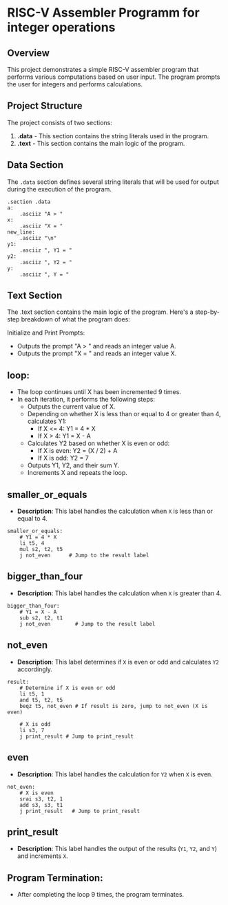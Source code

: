 # RISC-V Assembler Programm for integer operations

## Overview

This project demonstrates a simple RISC-V assembler program that performs various computations based on user input. The program prompts the user for integers and performs calculations.

## Project Structure

The project consists of two sections:
1. **.data** - This section contains the string literals used in the program.
2. **.text** - This section contains the main logic of the program.

## Data Section

The `.data` section defines several string literals that will be used for output during the execution of the program.

```assembly
.section .data
a:
    .asciiz "A > "
x:
    .asciiz "X = "
new_line:
    .asciiz "\n"
y1:
    .asciiz ", Y1 = "
y2:
    .asciiz ", Y2 = "
y:
    .asciiz ", Y = "
```

## Text Section

The .text section contains the main logic of the program. Here's a step-by-step breakdown of what the program does:

Initialize and Print Prompts:
  - Outputs the prompt "A > " and reads an integer value A.
  - Outputs the prompt "X = " and reads an integer value X.


## loop:

  - The loop continues until X has been incremented 9 times.
  - In each iteration, it performs the following steps:
    - Outputs the current value of X.
    - Depending on whether X is less than or equal to 4 or greater than 4, calculates Y1:
      - If X <= 4: Y1 = 4 * X
      - If X > 4: Y1 = X - A
    - Calculates Y2 based on whether X is even or odd:
      - If X is even: Y2 = (X / 2) + A
      - If X is odd: Y2 = 7
    - Outputs Y1, Y2, and their sum Y.
    - Increments X and repeats the loop.
   

## smaller_or_equals
- **Description**: This label handles the calculation when `X` is less than or equal to 4.

```assembly
smaller_or_equals:   
    # Y1 = 4 * X
    li t5, 4
    mul s2, t2, t5
    j not_even      # Jump to the result label
```

## bigger_than_four
- **Description**: This label handles the calculation when `X` is greater than 4.

```assembly
bigger_than_four:
    # Y1 = X - A
    sub s2, t2, t1  
    j not_even        # Jump to the result label
```

## not_even
- **Description**: This label determines if `X` is even or odd and calculates `Y2` accordingly.

```assembly
result:
    # Determine if X is even or odd
    li t5, 1        
    and t5, t2, t5   
    beqz t5, not_even # If result is zero, jump to not_even (X is even)
    
    # X is odd
    li s3, 7      
    j print_result # Jump to print_result
```

## even
- **Description**: This label handles the calculation for `Y2` when `X` is even.

```assembly
not_even:
    # X is even
    srai s3, t2, 1  
    add s3, s3, t1   
    j print_result   # Jump to print_result
```

## print_result
- **Description**: This label handles the output of the results (`Y1`, `Y2`, and `Y`) and increments `X`.



## Program Termination:
  - After completing the loop 9 times, the program terminates.


